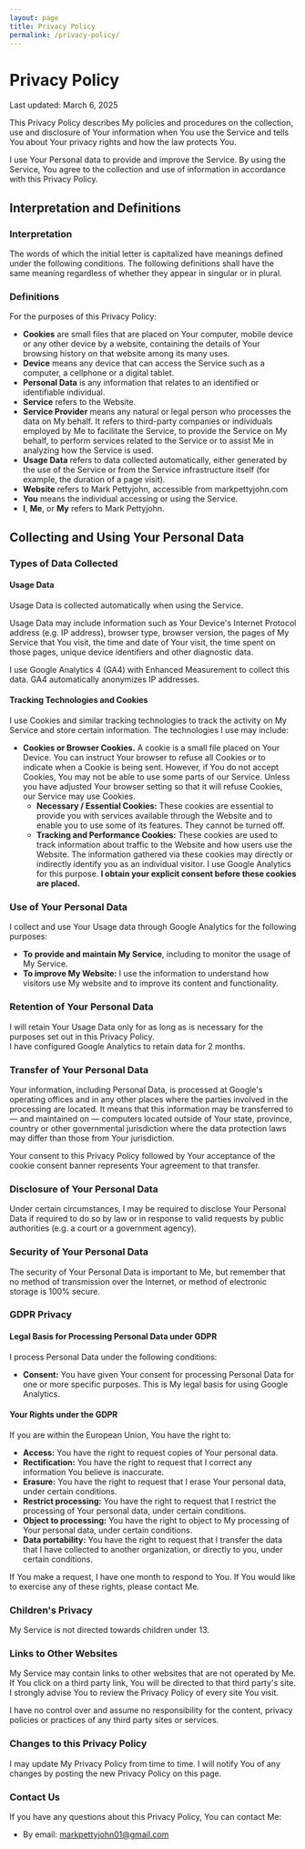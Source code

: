 ```yaml
---
layout: page
title: Privacy Policy
permalink: /privacy-policy/
---
```


# Privacy Policy

Last updated: March 6, 2025

This Privacy Policy describes My policies and procedures on the collection, use and disclosure of Your information when You use the Service and tells You about Your privacy rights and how the law protects You.

I use Your Personal data to provide and improve the Service. By using the Service, You agree to the collection and use of information in accordance with this Privacy Policy.

## Interpretation and Definitions

### Interpretation

The words of which the initial letter is capitalized have meanings defined under the following conditions. The following definitions shall have the same meaning regardless of whether they appear in singular or in plural.

### Definitions

For the purposes of this Privacy Policy:

*   **Cookies** are small files that are placed on Your computer, mobile device or any other device by a website, containing the details of Your browsing history on that website among its many uses.
*   **Device** means any device that can access the Service such as a computer, a cellphone or a digital tablet.
*   **Personal Data** is any information that relates to an identified or identifiable individual.
*   **Service** refers to the Website.
*   **Service Provider** means any natural or legal person who processes the data on My behalf. It refers to third-party companies or individuals employed by Me to facilitate the Service, to provide the Service on My behalf, to perform services related to the Service or to assist Me in analyzing how the Service is used.
*   **Usage Data** refers to data collected automatically, either generated by the use of the Service or from the Service infrastructure itself (for example, the duration of a page visit).
*   **Website** refers to Mark Pettyjohn, accessible from markpettyjohn.com
*   **You** means the individual accessing or using the Service.
*   **I**, **Me**, or **My** refers to Mark Pettyjohn.

## Collecting and Using Your Personal Data

### Types of Data Collected

#### Usage Data

Usage Data is collected automatically when using the Service.

Usage Data may include information such as Your Device's Internet Protocol address (e.g. IP address), browser type, browser version, the pages of My Service that You visit, the time and date of Your visit, the time spent on those pages, unique device identifiers and other diagnostic data.

I use Google Analytics 4 (GA4) with Enhanced Measurement to collect this data.  GA4 automatically anonymizes IP addresses.

#### Tracking Technologies and Cookies

I use Cookies and similar tracking technologies to track the activity on My Service and store certain information. The technologies I use may include:

*   **Cookies or Browser Cookies.** A cookie is a small file placed on Your Device. You can instruct Your browser to refuse all Cookies or to indicate when a Cookie is being sent. However, if You do not accept Cookies, You may not be able to use some parts of our Service. Unless you have adjusted Your browser setting so that it will refuse Cookies, our Service may use Cookies.
    *   **Necessary / Essential Cookies:** These cookies are essential to provide you with services available through the Website and to enable you to use some of its features.  They cannot be turned off.
    *   **Tracking and Performance Cookies:** These cookies are used to track information about traffic to the Website and how users use the Website. The information gathered via these cookies may directly or indirectly identify you as an individual visitor.  I use Google Analytics for this purpose.  **I obtain your explicit consent before these cookies are placed.**

### Use of Your Personal Data

I collect and use Your Usage data through Google Analytics for the following purposes:

*   **To provide and maintain My Service**, including to monitor the usage of My Service.
*   **To improve My Website:** I use the information to understand how visitors use My website and to improve its content and functionality.

### Retention of Your Personal Data

I will retain Your Usage Data only for as long as is necessary for the purposes set out in this Privacy Policy.        
I have configured Google Analytics to retain data for 2 months.

### Transfer of Your Personal Data

Your information, including Personal Data, is processed at Google's operating offices and in any other places where the parties involved in the processing are located. It means that this information may be transferred to — and maintained on — computers located outside of Your state, province, country or other governmental jurisdiction where the data protection laws may differ than those from Your jurisdiction.

Your consent to this Privacy Policy followed by Your acceptance of the cookie consent banner represents Your agreement to that transfer.

### Disclosure of Your Personal Data

Under certain circumstances, I may be required to disclose Your Personal Data if required to do so by law or in response to valid requests by public authorities (e.g. a court or a government agency).

### Security of Your Personal Data

The security of Your Personal Data is important to Me, but remember that no method of transmission over the Internet, or method of electronic storage is 100% secure.

### GDPR Privacy

#### Legal Basis for Processing Personal Data under GDPR

I process Personal Data under the following conditions:

*   **Consent:** You have given Your consent for processing Personal Data for one or more specific purposes.  This is My legal basis for using Google Analytics.

#### Your Rights under the GDPR

If you are within the European Union, You have the right to:

*   **Access:** You have the right to request copies of Your personal data.
*   **Rectification:** You have the right to request that I correct any information You believe is inaccurate.
*   **Erasure:** You have the right to request that I erase Your personal data, under certain conditions.
*   **Restrict processing:** You have the right to request that I restrict the processing of Your personal data, under certain conditions.
*   **Object to processing:** You have the right to object to My processing of Your personal data, under certain conditions.
*   **Data portability:** You have the right to request that I transfer the data that I have collected to another organization, or directly to you, under certain conditions.

If You make a request, I have one month to respond to You. If You would like to exercise any of these rights, please contact Me.

### Children's Privacy

My Service is not directed towards children under 13.

### Links to Other Websites

My Service may contain links to other websites that are not operated by Me. If You click on a third party link, You will be directed to that third party's site. I strongly advise You to review the Privacy Policy of every site You visit.

I have no control over and assume no responsibility for the content, privacy policies or practices of any third party sites or services.

### Changes to this Privacy Policy

I may update My Privacy Policy from time to time. I will notify You of any changes by posting the new Privacy Policy on this page.

### Contact Us

If you have any questions about this Privacy Policy, You can contact Me:

*   By email: markpettyjohn01@gmail.com